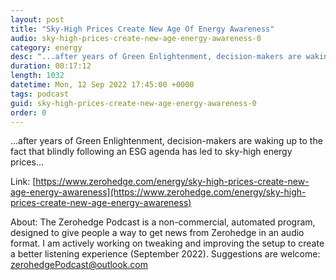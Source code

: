 ```yaml
---
layout: post
title: "Sky-High Prices Create New Age Of Energy Awareness"
audio: sky-high-prices-create-new-age-energy-awareness-0
category: energy
desc: "...after years of Green Enlightenment, decision-makers are waking up to the fact that blindly following an ESG agenda has led to sky-high energy prices..."
duration: 00:17:12
length: 1032
datetime: Mon, 12 Sep 2022 17:45:00 +0000
tags: podcast
guid: sky-high-prices-create-new-age-energy-awareness-0
order: 0
---
```

...after years of Green Enlightenment, decision-makers are waking up to the fact that blindly following an ESG agenda has led to sky-high energy prices...

Link: [https://www.zerohedge.com/energy/sky-high-prices-create-new-age-energy-awareness](https://www.zerohedge.com/energy/sky-high-prices-create-new-age-energy-awareness)

About: The Zerohedge Podcast is a non-commercial, automated program, designed to give people a way to get news from Zerohedge in an audio format.  I am actively working on tweaking and improving the setup to create a better listening experience (September 2022).  Suggestions are welcome: [zerohedgePodcast@outlook.com](mailto:zerohedgePodcast@outlook.com)